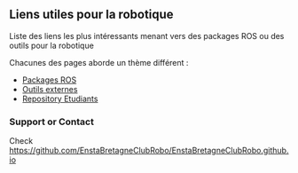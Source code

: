 ## Liens utiles pour la robotique
Liste des liens les plus intéressants menant vers des packages ROS ou des outils pour la robotique

Chacunes des pages aborde un thème différent : 
 - [Packages ROS](https://enstabretagneclubrobo.github.io/docs/packages_ros)
 - [Outils externes](https://enstabretagneclubrobo.github.io/docs/logiciels_externes)
 - [Repository Etudiants](https://enstabretagneclubrobo.github.io/docs/repository_etudiants_ensta)

### Support or Contact
Check https://github.com/EnstaBretagneClubRobo/EnstaBretagneClubRobo.github.io
